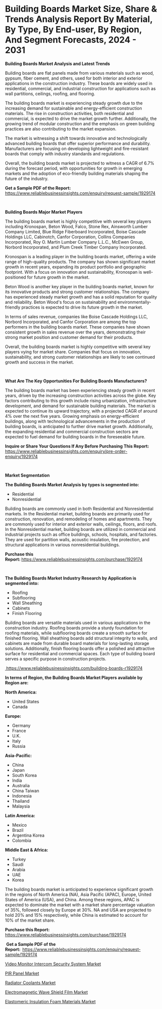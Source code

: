 <p><h1>Building Boards Market Size, Share & Trends Analysis Report By Material, By Type, By End-user, By Region, And Segment Forecasts, 2024 - 2031</h1></p><p><strong>Building Boards Market Analysis and Latest Trends</strong></p>
<p><p>Building boards are flat panels made from various materials such as wood, gypsum, fiber cement, and others, used for both interior and exterior applications in the construction industry. These boards are widely used in residential, commercial, and industrial construction for applications such as wall partitions, ceilings, roofing, and flooring.</p><p>The building boards market is experiencing steady growth due to the increasing demand for sustainable and energy-efficient construction materials. The rise in construction activities, both residential and commercial, is expected to drive the market growth further. Additionally, the growing trend of modular construction and the emphasis on green building practices are also contributing to the market expansion.</p><p>The market is witnessing a shift towards innovative and technologically advanced building boards that offer superior performance and durability. Manufacturers are focusing on developing lightweight and fire-resistant boards that comply with industry standards and regulations.</p><p>Overall, the building boards market is projected to witness a CAGR of 6.7% during the forecast period, with opportunities for growth in emerging markets and the adoption of eco-friendly building materials shaping the future of the industry.</p></p>
<p><strong>Get a Sample PDF of the Report:&nbsp;</strong> <a href="https://www.reliablebusinessinsights.com/enquiry/request-sample/1929174">https://www.reliablebusinessinsights.com/enquiry/request-sample/1929174</a></p>
<p>&nbsp;</p>
<p><strong>Building Boards Major Market Players</strong></p>
<p><p>The building boards market is highly competitive with several key players including Kronospan, Beton Wood, Falco, Stone Rex, Ainsworth Lumber Company Limited, Blue Ridge Fiberboard Incorporated, Boise Cascade Holdings LLC, Cabinotch, Canfor Corporation, Collins Companies Incorporated, Roy O. Martin Lumber Company L.L.C., McEwen Group, Norbord Incorporated, and Plum Creek Timber Company Incorporated.</p><p>Kronospan is a leading player in the building boards market, offering a wide range of high-quality products. The company has shown significant market growth in recent years, expanding its product portfolio and geographic footprint. With a focus on innovation and sustainability, Kronospan is well-positioned for future growth in the market.</p><p>Beton Wood is another key player in the building boards market, known for its innovative products and strong customer relationships. The company has experienced steady market growth and has a solid reputation for quality and reliability. Beton Wood's focus on sustainability and environmentally-friendly practices is expected to drive its future growth in the market.</p><p>In terms of sales revenue, companies like Boise Cascade Holdings LLC, Norbord Incorporated, and Canfor Corporation are among the top performers in the building boards market. These companies have shown consistent growth in sales revenue over the years, demonstrating their strong market position and customer demand for their products.</p><p>Overall, the building boards market is highly competitive with several key players vying for market share. Companies that focus on innovation, sustainability, and strong customer relationships are likely to see continued growth and success in the market.</p></p>
<p>&nbsp;</p>
<p><strong>What Are The Key Opportunities For Building Boards Manufacturers?</strong></p>
<p><p>The building boards market has been experiencing steady growth in recent years, driven by the increasing construction activities across the globe. Key factors contributing to this growth include rising urbanization, infrastructure development, and demand for sustainable building materials. The market is expected to continue its upward trajectory, with a projected CAGR of around 4% over the next five years. Growing emphasis on energy-efficient buildings, along with technological advancements in the production of building boards, is anticipated to further drive market growth. Additionally, the expanding residential and commercial construction sectors are expected to fuel demand for building boards in the foreseeable future.</p></p>
<p><strong>Inquire or Share Your Questions If Any Before Purchasing This Report:</strong> <a href="https://www.reliablebusinessinsights.com/enquiry/pre-order-enquiry/1929174">https://www.reliablebusinessinsights.com/enquiry/pre-order-enquiry/1929174</a></p>
<p>&nbsp;</p>
<p><strong>Market Segmentation</strong></p>
<p><strong>The Building Boards Market Analysis by types is segmented into:</strong></p>
<p><ul><li>Residential</li><li>Nonresidential</li></ul></p>
<p><p>Building boards are commonly used in both Residential and Nonresidential markets. In the Residential market, building boards are primarily used for construction, renovation, and remodeling of homes and apartments. They are commonly used for interior and exterior walls, ceilings, floors, and roofs. In the Nonresidential market, building boards are utilized in commercial and industrial projects such as office buildings, schools, hospitals, and factories. They are used for partition walls, acoustic insulation, fire protection, and structural applications in various nonresidential buildings.</p></p>
<p><strong>Purchase this Report:&nbsp;</strong><a href="https://www.reliablebusinessinsights.com/purchase/1929174">https://www.reliablebusinessinsights.com/purchase/1929174</a></p>
<p>&nbsp;</p>
<p><strong>The Building Boards Market Industry Research by Application is segmented into:</strong></p>
<p><ul><li>Roofing</li><li>Subflooring</li><li>Wall Sheathing</li><li>Cabinets</li><li>Finish Flooring</li></ul></p>
<p><p>Building boards are versatile materials used in various applications in the construction industry. Roofing boards provide a sturdy foundation for roofing materials, while subflooring boards create a smooth surface for finished flooring. Wall sheathing boards add structural integrity to walls, and cabinets are made from durable board materials for long-lasting storage solutions. Additionally, finish flooring boards offer a polished and attractive surface for residential and commercial spaces. Each type of building board serves a specific purpose in construction projects.</p></p>
<p><a href="https://www.reliablebusinessinsights.com/building-boards-r1929174">&nbsp;https://www.reliablebusinessinsights.com/building-boards-r1929174</a></p>
<p><strong>In terms of Region, the Building Boards Market Players available by Region are:</strong></p>
<p>
    <p> <strong> North America: </strong>
        <ul>
            <li>United States</li>
            <li>Canada</li>
        </ul>
        </p> 
    <p> <strong> Europe: </strong>
        <ul>
            <li>Germany</li>
            <li>France</li>
            <li>U.K.</li>
            <li>Italy</li>
            <li>Russia</li>
        </ul>
        </p> 
    <p> <strong> Asia-Pacific: </strong>
        <ul>
            <li>China</li>
            <li>Japan</li>
            <li>South Korea</li>
            <li>India</li>
            <li>Australia</li>
            <li>China Taiwan</li>
            <li>Indonesia</li>
            <li>Thailand</li>
            <li>Malaysia</li>
        </ul>
        </p> 
    <p> <strong> Latin America: </strong>
        <ul>
            <li>Mexico</li>
            <li>Brazil</li>
            <li>Argentina Korea</li>
            <li>Colombia</li>
        </ul>
        </p> 
    <p> <strong> Middle East & Africa: </strong>
        <ul>
            <li>Turkey</li>
            <li>Saudi</li>
            <li>Arabia</li>
            <li>UAE</li>
            <li>Korea</li>
        </ul>
    </p>
    </p>
<p><p>The building boards market is anticipated to experience significant growth in the regions of North America (NA), Asia Pacific (APAC), Europe, United States of America (USA), and China. Among these regions, APAC is expected to dominate the market with a market share percentage valuation of 35%, followed closely by Europe at 30%. NA and USA are projected to hold 20% and 15% respectively, while China is estimated to account for 10% of the market share.</p></p>
<p><strong>Purchase this Report: </strong><a href="https://www.reliablebusinessinsights.com/purchase/1929174">https://www.reliablebusinessinsights.com/purchase/1929174</a></p>
<p>&nbsp;<strong>Get a Sample PDF of the Report:&nbsp;&nbsp;</strong><a href="https://www.reliablebusinessinsights.com/enquiry/request-sample/1929174">https://www.reliablebusinessinsights.com/enquiry/request-sample/1929174</a></p>
<p><strong></strong></p>
<p><p><a href="https://github.com/nlnlwane1/Market-Research-Report-List-1/blob/main/video-monitor-intercom-security-system-market.md">Video Monitor Intercom Security System Market</a></p><p><a href="https://www.linkedin.com/pulse/global-pir-panel-market-share-growth-opportunities-size-growing-hls1f">PIR Panel Market</a></p><p><a href="https://www.linkedin.com/pulse/radiator-coolants-market-emerging-trends-future-prospects-period-1cfzf">Radiator Coolants Market</a></p><p><a href="https://medium.com/@susanwest38/navigating-the-global-electromagnetic-wave-shield-film-market-landscape-trends-forecasts-and-31e512902fc7">Electromagnetic Wave Shield Film Market</a></p><p><a href="https://medium.com/@amanda.hamilton54645/elastomeric-insulation-foam-materials-market-a-global-and-regional-analysis-focus-on-end-user-78fa97c20d3b">Elastomeric Insulation Foam Materials Market</a></p></p>